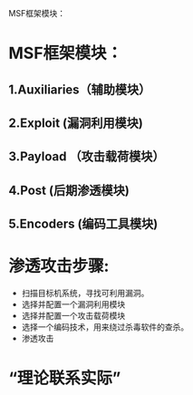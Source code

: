 MSF框架模块：

# MSF框架模块：



## 1.Auxiliaries（辅助模块）

## 2.Exploit (漏洞利用模块)

## 3.Payload （攻击载荷模块）

## 4.Post (后期渗透模块)

## 5.Encoders (编码工具模块)

# 渗透攻击步骤:

- 扫描目标机系统，寻找可利用漏洞。
- 选择并配置一个漏洞利用模块
- 选择并配置一个攻击载荷模块
- 选择一个编码技术，用来绕过杀毒软件的查杀。
- 渗透攻击

# “理论联系实际”

